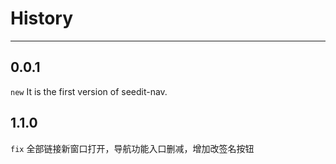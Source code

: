 # History

---

## 0.0.1

`new` It is the first version of seedit-nav.


## 1.1.0

`fix` 全部链接新窗口打开，导航功能入口删减，增加改签名按钮
